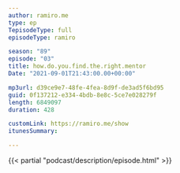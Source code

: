```yaml
---
author: ramiro.me
type: ep
TepisodeType: full
episodeType: ramiro

season: "89"
episode: "03"
title: how.do.you.find.the.right.mentor
Date: "2021-09-01T21:43:00.00+00:00"

mp3url: d39ce9e7-48fe-4fea-8d9f-de3ad5f6bd95
guid: 0f137212-e334-4bdb-8e8c-5ce7e028279f
length: 6849097
duration: 428

customLink: https://ramiro.me/show
itunesSummary:

---
```

{{< partial "podcast/description/episode.html" >}}
